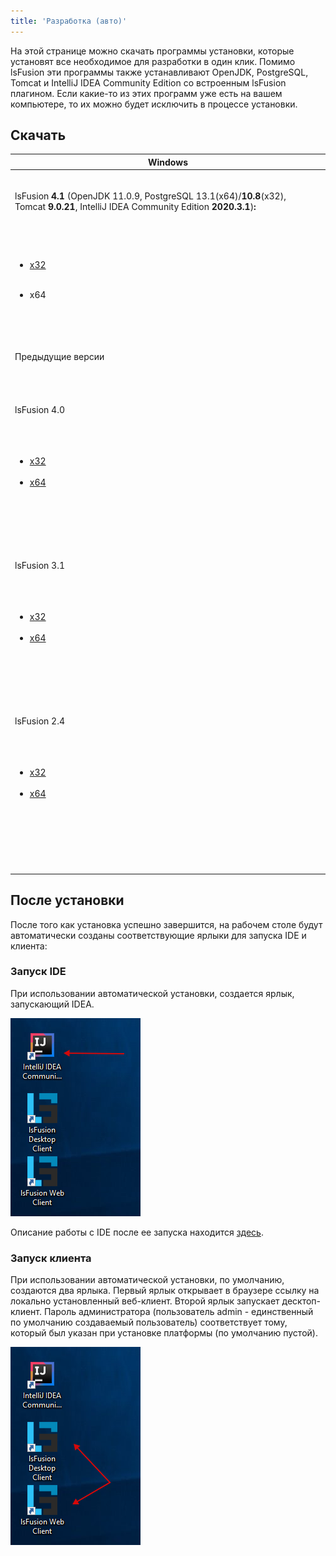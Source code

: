 ```yaml
---
title: 'Разработка (авто)'
---
```


На этой странице можно скачать программы установки, которые установят все необходимое для разработки в один клик. Помимо lsFusion эти программы также устанавливают OpenJDK, PostgreSQL, Tomcat и IntelliJ IDEA Community Edition со встроенным lsFusion плагином. Если какие-то из этих программ уже есть на вашем компьютере, то их можно будет исключить в процессе установки.

## Скачать

|Windows|
|---|
|<div class="content-wrapper"><br/><p>lsFusion <strong>4.1 </strong>(OpenJDK 11.0.9, PostgreSQL 13.1(x64)/<strong>10.8</strong>(x32), Tomcat <strong>9.0.21</strong>, IntelliJ IDEA Community Edition <strong>2020.3.1</strong>)<strong>:</strong></p><br/><ul><br/><li><p>[x32](http://download.lsfusion.org/exe/lsfusion-dev-4.1.exe)</p></li><br/><li>x64</li><br/></ul><br/><div id="expander-58315015" class="expand-container"><br/><div id="expander-control-58315015" class="expand-control"><br/>Предыдущие версии<br/></div><br/><div id="expander-content-58315015" class="expand-content"><br/><div id="expander-707021526" class="expand-container"><br/><div id="expander-control-707021526" class="expand-control"><br/>lsFusion 4.0<br/></div><br/><div id="expander-content-707021526" class="expand-content"><br/><ul><br/><li>[x32](https://download.lsfusion.org/exe/lsfusion-dev-4.0.exe)</li><br/><li>[x64](https://download.lsfusion.org/exe/lsfusion-dev-4.0-x64.exe)</li><br/></ul><br/></div><br/></div><br/><div id="expander-220887876" class="expand-container"><br/><div id="expander-control-220887876" class="expand-control"><br/>lsFusion 3.1<br/></div><br/><div id="expander-content-220887876" class="expand-content"><br/><ul><br/><li>[x32](https://download.lsfusion.org/exe/lsfusion-dev-3.1.exe)</li><br/><li>[x64](https://download.lsfusion.org/exe/lsfusion-dev-3.1-x64.exe)</li><br/></ul><br/></div><br/></div><br/><div id="expander-1128011385" class="expand-container"><br/><div id="expander-control-1128011385" class="expand-control"><br/>lsFusion 2.4<br/></div><br/><div id="expander-content-1128011385" class="expand-content"><br/><ul><br/><li>[x32](https://download.lsfusion.org/exe/lsfusion-dev-2.4.exe)</li><br/><li>[x64](https://download.lsfusion.org/exe/lsfusion-dev-2.4-x64.exe)</li><br/></ul><br/></div><br/></div><br/></div><br/></div><br/></div>|

## После установки

После того как установка успешно завершится, на рабочем столе будут автоматически созданы соответствующие ярлыки для запуска IDE и клиента:

### Запуск IDE

При использовании автоматической установки, создается ярлык, запускающий IDEA.

![](attachments/57738076/65241568.png)

Описание работы с IDE после ее запуска находится [здесь](IDE.md).

### Запуск клиента

При использовании автоматической установки, по умолчанию, создаются два ярлыка. Первый ярлык открывает в браузере ссылку на локально установленный веб-клиент. Второй ярлык запускает десктоп-клиент. Пароль администратора (пользователь admin - единственный по умолчанию создаваемый пользователь) соответствует тому, который был указан при установке платформы (по умолчанию пустой).

![](attachments/57738076/65241570.png)

  

